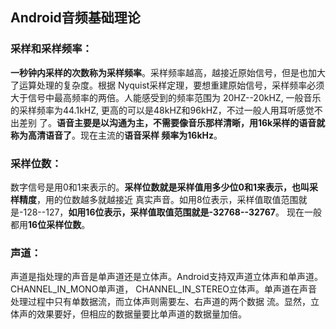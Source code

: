 ## Android⾳频基础理论

### 采样和采样频率：

**⼀秒钟内采样的次数称为采样频率**。采样频率越⾼，越接近原始信号，但是也加⼤了运算处理的复杂度。根据 Nyquist采样定理，要想重建原始信号，采样频率必须⼤于信号中最⾼频率的两倍。⼈能感受到的频率范围为 20HZ--20kHZ, ⼀般⾳乐的采样频率为44.1kHZ, 更⾼的可以是48kHZ和96kHZ，不过⼀般⼈⽤⽿听感觉不出差别 了。**语⾳主要是以沟通为主，不需要像⾳乐那样清晰，⽤16k采样的语⾳就称为⾼清语⾳了**。现在主流的**语⾳采样 频率为16kHz**。

### 采样位数：

数字信号是⽤0和1来表示的。**采样位数就是采样值⽤多少位0和1来表示，也叫采样精度**，⽤的位数越多就越接近 真实声⾳。如⽤8位表示，采样值取值范围就是-128--127，**如⽤16位表示，采样值取值范围就是-32768--32767**。 现在⼀般都⽤**16位采样位数**。

### 声道：

声道是指处理的声⾳是单声道还是⽴体声。Android⽀持双声道⽴体声和单声道。CHANNEL_IN_MONO单声道， CHANNEL_IN_STEREO⽴体声。单声道在声⾳处理过程中只有单数据流，⽽⽴体声则需要左、右声道的两个数据 流。显然，⽴体声的效果要好，但相应的数据量要⽐单声道的数据量加倍。